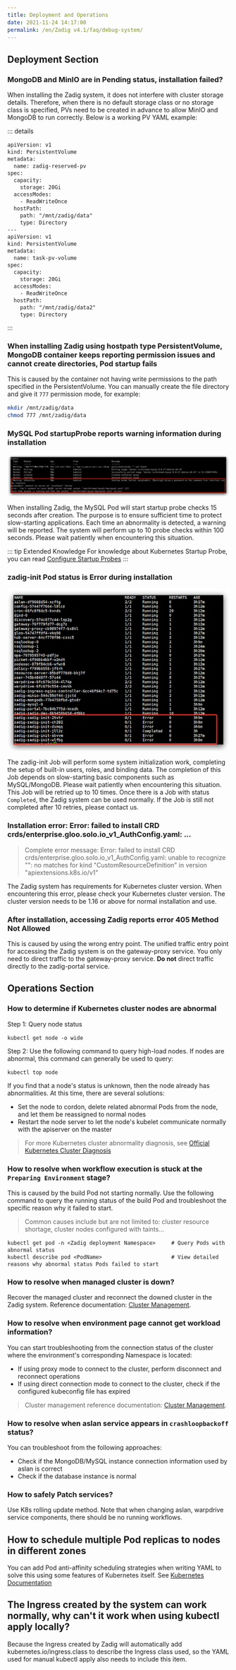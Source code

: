 ```yaml
---
title: Deployment and Operations
date: 2021-11-24 14:17:00
permalink: /en/Zadig v4.1/faq/debug-system/
---
```


## Deployment Section

### MongoDB and MinIO are in Pending status, installation failed?

When installing the Zadig system, it does not interfere with cluster storage details. Therefore, when there is no default storage class or no storage class is specified, PVs need to be created in advance to allow MinIO and MongoDB to run correctly. Below is a working PV YAML example:

::: details
```
apiVersion: v1
kind: PersistentVolume
metadata:
  name: zadig-reserved-pv
spec:
  capacity:
    storage: 20Gi
  accessModes:
    - ReadWriteOnce
  hostPath:
    path: "/mnt/zadig/data"
    type: Directory
---
apiVersion: v1
kind: PersistentVolume
metadata:
  name: task-pv-volume
spec:
  capacity:
    storage: 20Gi
  accessModes:
    - ReadWriteOnce
  hostPath:
    path: "/mnt/zadig/data2"
    type: Directory
```
:::

### When installing Zadig using hostpath type PersistentVolume, MongoDB container keeps reporting permission issues and cannot create directories, Pod startup fails

This is caused by the container not having write permissions to the path specified in the PersistentVolume. You can manually create the file directory and give it `777` permission mode, for example:

```bash
mkdir /mnt/zadig/data
chmod 777 /mnt/zadig/data
```

### MySQL Pod startupProbe reports warning information during installation

![mysql_pod_startup_probe_warning](../../_images/mysql_pod_startup_probe_warning.png)

When installing Zadig, the MySQL Pod will start startup probe checks 15 seconds after creation. The purpose is to ensure sufficient time to protect slow-starting applications. Each time an abnormality is detected, a warning will be reported. The system will perform up to 10 probe checks within 100 seconds. Please wait patiently when encountering this situation.

::: tip Extended Knowledge
For knowledge about Kubernetes Startup Probe, you can read [Configure Startup Probes](https://kubernetes.io/docs/tasks/configure-pod-container/configure-liveness-readiness-startup-probes)
:::

### zadig-init Pod status is Error during installation

![zadig_init_job_error](../../_images/zadig_init_job_error.png)

The zadig-init Job will perform some system initialization work, completing the setup of built-in users, roles, and binding data. The completion of this Job depends on slow-starting basic components such as MySQL/MongoDB. Please wait patiently when encountering this situation. This Job will be retried up to 10 times. Once there is a Job with status `Completed`, the Zadig system can be used normally. If the Job is still not completed after 10 retries, please contact us.

### Installation error: Error: failed to install CRD crds/enterprise.gloo.solo.io_v1_AuthConfig.yaml: ...
> Complete error message: Error: failed to install CRD crds/enterprise.gloo.solo.io_v1_AuthConfig.yaml: unable to recognize "": no matches for kind "CustomResourceDefinition" in version "apiextensions.k8s.io/v1"

The Zadig system has requirements for Kubernetes cluster version. When encountering this error, please check your Kubernetes cluster version. The cluster version needs to be 1.16 or above for normal installation and use.

### After installation, accessing Zadig reports error 405 Method Not Allowed

This is caused by using the wrong entry point. The unified traffic entry point for accessing the Zadig system is on the gateway-proxy service. You only need to direct traffic to the gateway-proxy service. **Do not** direct traffic directly to the zadig-portal service.

## Operations Section

### How to determine if Kubernetes cluster nodes are abnormal

Step 1: Query node status

```
kubectl get node -o wide
```

Step 2: Use the following command to query high-load nodes. If nodes are abnormal, this command can generally be used to query:
```
kubectl top node
```

If you find that a node's status is unknown, then the node already has abnormalities. At this time, there are several solutions:
- Set the node to cordon, delete related abnormal Pods from the node, and let them be reassigned to normal nodes
- Restart the node server to let the node's kubelet communicate normally with the apiserver on the master

> For more Kubernetes cluster abnormality diagnosis, see [Official Kubernetes Cluster Diagnosis](https://kubernetes.io/docs/tasks/debug-application-cluster/debug-cluster/)

### How to resolve when workflow execution is stuck at the `Preparing Environment` stage?

This is caused by the build Pod not starting normally. Use the following command to query the running status of the build Pod and troubleshoot the specific reason why it failed to start.

> Common causes include but are not limited to: cluster resource shortage, cluster nodes configured with taints...

```
kubectl get pod -n <Zadig deployment Namespace>     # Query Pods with abnormal status
kubectl describe pod <PodName>                      # View detailed reasons why abnormal status Pods failed to start
```

### How to resolve when managed cluster is down?

Recover the managed cluster and reconnect the downed cluster in the Zadig system. Reference documentation: [Cluster Management](/en/Zadig%20v4.1/pages/cluster_manage/).

### How to resolve when environment page cannot get workload information?
You can start troubleshooting from the connection status of the cluster where the environment's corresponding Namespace is located:

- If using proxy mode to connect to the cluster, perform disconnect and reconnect operations
- If using direct connection mode to connect to the cluster, check if the configured kubeconfig file has expired

> Cluster management reference documentation: [Cluster Management](/en/Zadig%20v4.1/pages/cluster_manage/).

### How to resolve when aslan service appears in `crashloopbackoff` status?

You can troubleshoot from the following approaches:
- Check if the MongoDB/MySQL instance connection information used by aslan is correct
- Check if the database instance is normal

### How to safely Patch services?

Use K8s rolling update method. Note that when changing aslan, warpdrive service components, there should be no running workflows.

## How to schedule multiple Pod replicas to nodes in different zones

You can add Pod anti-affinity scheduling strategies when writing YAML to solve this using some features of Kubernetes itself. See [Kubernetes Documentation](https://kubernetes.io/zh/docs/concepts/scheduling-eviction/assign-pod-node/)

## The Ingress created by the system can work normally, why can't it work when using kubectl apply locally?

Because the Ingress created by Zadig will automatically add kubernetes.io/ingress.class to describe the Ingress class used, so the YAML used for manual kubectl apply also needs to include this item.


